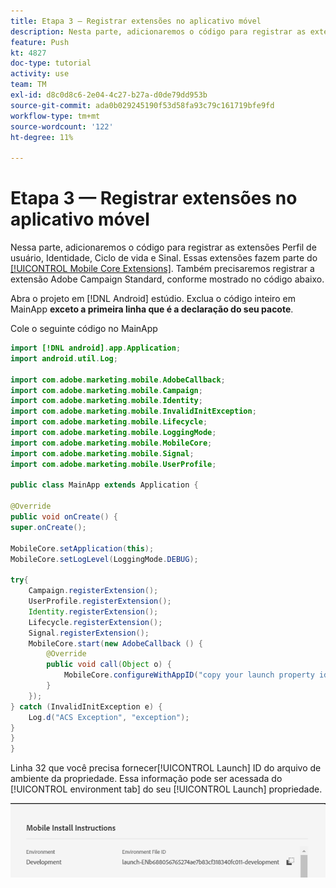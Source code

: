 ```yaml
---
title: Etapa 3 — Registrar extensões no aplicativo móvel
description: Nesta parte, adicionaremos o código para registrar as extensões UserProfile, Identity, Lifecycle e Signal.
feature: Push
kt: 4827
doc-type: tutorial
activity: use
team: TM
exl-id: d8c0d8c6-2e04-4c27-b27a-d0de79dd953b
source-git-commit: ada0b029245190f53d58fa93c79c161719bfe9fd
workflow-type: tm+mt
source-wordcount: '122'
ht-degree: 11%

---
```


# Etapa 3 — Registrar extensões no aplicativo móvel

Nessa parte, adicionaremos o código para registrar as extensões Perfil de usuário, Identidade, Ciclo de vida e Sinal. Essas extensões fazem parte do [[!UICONTROL Mobile Core Extensions]](https://aep-sdks.gitbook.io/docs/using-mobile-extensions/mobile-core). Também precisaremos registrar a extensão Adobe Campaign Standard, conforme mostrado no código abaixo.

Abra o projeto em [!DNL Android] estúdio. Exclua o código inteiro em MainApp **exceto a primeira linha que é a declaração do seu pacote**.

Cole o seguinte código no MainApp

<!--
Removed `{.line-numbers}` below
-->

```java
import [!DNL android].app.Application;
import android.util.Log;

import com.adobe.marketing.mobile.AdobeCallback;
import com.adobe.marketing.mobile.Campaign;
import com.adobe.marketing.mobile.Identity;
import com.adobe.marketing.mobile.InvalidInitException;
import com.adobe.marketing.mobile.Lifecycle;
import com.adobe.marketing.mobile.LoggingMode;
import com.adobe.marketing.mobile.MobileCore;
import com.adobe.marketing.mobile.Signal;
import com.adobe.marketing.mobile.UserProfile;

public class MainApp extends Application {

@Override
public void onCreate() {
super.onCreate();

MobileCore.setApplication(this);
MobileCore.setLogLevel(LoggingMode.DEBUG);

try{
    Campaign.registerExtension();
    UserProfile.registerExtension();
    Identity.registerExtension();
    Lifecycle.registerExtension();
    Signal.registerExtension();
    MobileCore.start(new AdobeCallback () {
        @Override
        public void call(Object o) {
            MobileCore.configureWithAppID("copy your launch property id here");
        }
    });
} catch (InvalidInitException e) {
    Log.d("ACS Exception", "exception");
}
}
}
```

Linha 32 que você precisa fornecer[!UICONTROL  Launch] ID do arquivo de ambiente da propriedade. Essa informação pode ser acessada do [!UICONTROL environment tab] do seu [!UICONTROL Launch] propriedade.

![launch-id](assets/launch-id-property.PNG)
